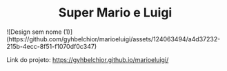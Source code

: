 <h1 align="center"> Super Mario e Luigi  </h1>
![Design sem nome (1)](https://github.com/gyhbelchior/marioeluigi/assets/124063494/a4d37232-215b-4ecc-8f51-f1070df0c347)



Link do projeto: https://gyhbelchior.github.io/marioeluigi/



